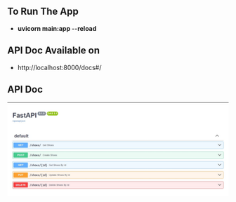 ## To Run The App

- **uvicorn main:app --reload**

## API Doc Available on

- http://localhost:8000/docs#/

## API Doc

![API Doc](./API%20Documentation.jpg)

